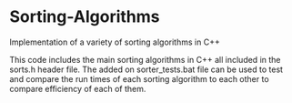 # Sorting-Algorithms
 Implementation of a variety of sorting algorithms in C++

This code includes the main sorting algorithms in C++ all included in the sorts.h header file. The added on sorter_tests.bat file can be used to test and compare the run times of each sorting algorithm to each other to compare efficiency of each of them.
